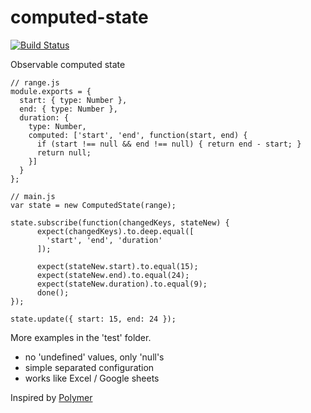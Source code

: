 computed-state
===

[![Build Status](https://travis-ci.org/IvanRave/computed-state.svg?branch=master)](https://travis-ci.org/IvanRave/computed-state)

Observable computed state

```
// range.js
module.exports = {
  start: { type: Number },
  end: { type: Number },
  duration: {
    type: Number,
    computed: ['start', 'end', function(start, end) {
      if (start !== null && end !== null) { return end - start; }
      return null;
    }]
  }
};
```

```
// main.js
var state = new ComputedState(range);

state.subscribe(function(changedKeys, stateNew) {
      expect(changedKeys).to.deep.equal([
        'start', 'end', 'duration'
      ]);

      expect(stateNew.start).to.equal(15);
      expect(stateNew.end).to.equal(24);
      expect(stateNew.duration).to.equal(9);
      done();
});

state.update({ start: 15, end: 24 });
```

More examples in the 'test' folder.

- no 'undefined' values, only 'null's
- simple separated configuration
- works like Excel / Google sheets

Inspired by [Polymer](https://github.com/Polymer/polymer)